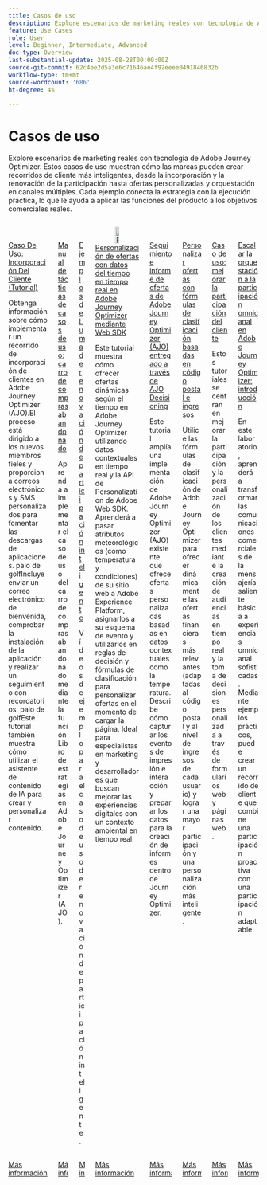 ```yaml
---
title: Casos de uso
description: Explore escenarios de marketing reales con tecnología de Adobe Journey Optimizer. Estos casos de uso muestran cómo las marcas pueden crear recorridos de cliente más inteligentes, desde la incorporación y la renovación de la participación hasta ofertas personalizadas y orquestación en canales múltiples. Cada ejemplo conecta la estrategia con la ejecución práctica, lo que le ayuda a aplicar las funciones del producto a los objetivos comerciales reales.
feature: Use Cases
role: User
level: Beginner, Intermediate, Advanced
doc-type: Overview
last-substantial-update: 2025-08-28T00:00:00Z
source-git-commit: 62c4ee2d5a3e6c71646ae4f92eeee0491846832b
workflow-type: tm+mt
source-wordcount: '686'
ht-degree: 4%

---
```



# Casos de uso

Explore escenarios de marketing reales con tecnología de Adobe Journey Optimizer. Estos casos de uso muestran cómo las marcas pueden crear recorridos de cliente más inteligentes, desde la incorporación y la renovación de la participación hasta ofertas personalizadas y orquestación en canales múltiples. Cada ejemplo conecta la estrategia con la ejecución práctica, lo que le ayuda a aplicar las funciones del producto a los objetivos comerciales reales.

<!-- CARDS
* https://experienceleague.adobe.com/en/docs/journey-optimizer-learn/tutorials/use-cases/customer-onboarding
* https://experienceleague.adobe.com/en/docs/journey-optimizer-learn/tutorials/use-cases/abandoned-cart
* https://experienceleague.adobe.com/en/docs/experience-platform/rtcdp/use-cases/personalization-insights-engagement/use-cases-luma
* https://experienceleague.adobe.com/en/docs/journey-optimizer-learn/personalizing-offers-with-real-time-weather-data/introduction
* https://experienceleague.adobe.com/en/docs/journey-optimizer-learn/reporting-on-ajo-od/introduction
* https://experienceleague.adobe.com/en/docs/journey-optimizer-learn/personalizing-offers-with-ranking-formulas-based-on-user-zip-code-and-income/introduction
* https://experienceleague.adobe.com/en/docs/journey-optimizer-learn/tutorials/use-cases/enhance-customer-engagement
* https://experienceleague.adobe.com/en/docs/journey-optimizer-learn/scaling-orchestration-to-omnichannel-engagement/introduction
-->
<!-- START CARDS HTML - DO NOT MODIFY BY HAND -->
<div class="columns">
    <div class="column is-half-tablet is-half-desktop is-one-third-widescreen" aria-label="Use Case - Customer Onboarding (Tutorial)">
        <div class="card" style="height: 100%; display: flex; flex-direction: column; height: 100%;">
            <div class="card-image">
                <figure class="image x-is-16by9">
                    <a href="https://experienceleague.adobe.com/en/docs/journey-optimizer-learn/tutorials/use-cases/customer-onboarding" title="Caso De Uso: Incorporación Del Cliente (Tutorial)" target="_blank" rel="referrer">
                        <img class="is-bordered-r-small" src="https://video.tv.adobe.com/v/3440650/?format=jpeg&nocache=1756417587791" alt="Caso De Uso: Incorporación Del Cliente (Tutorial)"
                             style="width: 100%; aspect-ratio: 16 / 9; object-fit: cover; overflow: hidden; display: block; margin: auto;">
                    </a>
                </figure>
            </div>
            <div class="card-content is-padded-small" style="display: flex; flex-direction: column; flex-grow: 1; justify-content: space-between;">
                <div class="top-card-content">
                    <p class="headline is-size-6 has-text-weight-bold">
                        <a href="https://experienceleague.adobe.com/en/docs/journey-optimizer-learn/tutorials/use-cases/customer-onboarding" target="_blank" rel="referrer" title="Caso De Uso: Incorporación Del Cliente (Tutorial)">Caso De Uso: Incorporación Del Cliente (Tutorial)</a>
                    </p>
                    <p class="is-size-6">Obtenga información sobre cómo implementar un recorrido de incorporación de clientes en Adobe Journey Optimizer (AJO).El proceso está dirigido a los nuevos miembros fieles y proporciona correos electrónicos y SMS personalizados para fomentar las descargas de aplicaciones. palo de golfIncluye enviar un correo electrónico de bienvenida, comprobar la instalación de la aplicación y realizar un seguimiento con recordatorios. palo de golfEste tutorial también muestra cómo utilizar el asistente de contenido de IA para crear y personalizar contenido.</p>
                </div>
                <a href="https://experienceleague.adobe.com/en/docs/journey-optimizer-learn/tutorials/use-cases/customer-onboarding" target="_blank" rel="referrer" class="spectrum-Button spectrum-Button--outline spectrum-Button--primary spectrum-Button--sizeM" style="align-self: flex-start; margin-top: 1rem;">
                    <span class="spectrum-Button-label has-no-wrap has-text-weight-bold">Más información</span>
                </a>
            </div>
        </div>
    </div>
    <div class="column is-half-tablet is-half-desktop is-one-third-widescreen" aria-label="Use Case Playbook - Abandoned shopping cart">
        <div class="card" style="height: 100%; display: flex; flex-direction: column; height: 100%;">
            <div class="card-image">
                <figure class="image x-is-16by9">
                    <a href="https://experienceleague.adobe.com/es/docs/journey-optimizer-learn/tutorials/use-cases/abandoned-cart" title="Guía de casos de uso: carro de compras abandonado" target="_blank" rel="referrer">
                        <img class="is-bordered-r-small" src="https://video.tv.adobe.com/v/3443964/?format=jpeg&nocache=1756417587818" alt="Guía de casos de uso: carro de compras abandonado"
                             style="width: 100%; aspect-ratio: 16 / 9; object-fit: cover; overflow: hidden; display: block; margin: auto;">
                    </a>
                </figure>
            </div>
            <div class="card-content is-padded-small" style="display: flex; flex-direction: column; flex-grow: 1; justify-content: space-between;">
                <div class="top-card-content">
                    <p class="headline is-size-6 has-text-weight-bold">
                        <a href="https://experienceleague.adobe.com/es/docs/journey-optimizer-learn/tutorials/use-cases/abandoned-cart" target="_blank" rel="referrer" title="Guía de casos de uso: carro de compras abandonado">Manual de tácticas de casos de uso: carro de compras abandonado</a>
                    </p>
                    <p class="is-size-6">Aprenda a implementar el caso de uso del carro de compras abandonado mediante la función Libro de estrategias en Adobe Journey Optimizer (AJO).</p>
                </div>
                <a href="https://experienceleague.adobe.com/es/docs/journey-optimizer-learn/tutorials/use-cases/abandoned-cart" target="_blank" rel="referrer" class="spectrum-Button spectrum-Button--outline spectrum-Button--primary spectrum-Button--sizeM" style="align-self: flex-start; margin-top: 1rem;">
                    <span class="spectrum-Button-label has-no-wrap has-text-weight-bold">Más información</span>
                </a>
            </div>
        </div>
    </div>
    <div class="column is-half-tablet is-half-desktop is-one-third-widescreen" aria-label="Intelligent Re-engagement Luma examples">
        <div class="card" style="height: 100%; display: flex; flex-direction: column; height: 100%;">
            <div class="card-image">
                <figure class="image x-is-16by9">
                    <a href="https://experienceleague.adobe.com/es/docs/experience-platform/rtcdp/use-cases/personalization-insights-engagement/use-cases-luma" title="Ejemplos de Luma de renovación de participación inteligente" target="_blank" rel="referrer">
                        <img class="is-bordered-r-small" src="https://video.tv.adobe.com/v/3425184/?format=jpeg&nocache=1756417587792" alt="Ejemplos de Luma de renovación de participación inteligente"
                             style="width: 100%; aspect-ratio: 16 / 9; object-fit: cover; overflow: hidden; display: block; margin: auto;">
                    </a>
                </figure>
            </div>
            <div class="card-content is-padded-small" style="display: flex; flex-direction: column; flex-grow: 1; justify-content: space-between;">
                <div class="top-card-content">
                    <p class="headline is-size-6 has-text-weight-bold">
                        <a href="https://experienceleague.adobe.com/es/docs/experience-platform/rtcdp/use-cases/personalization-insights-engagement/use-cases-luma" target="_blank" rel="referrer" title="Ejemplos de Luma de renovación de participación inteligente">Ejemplos de Luma de renovación de participación inteligente</a>
                    </p>
                    <p class="is-size-6">Vídeos de ejemplo para el caso de uso de renovación de participación inteligente.</p>
                </div>
                <a href="https://experienceleague.adobe.com/es/docs/experience-platform/rtcdp/use-cases/personalization-insights-engagement/use-cases-luma" target="_blank" rel="referrer" class="spectrum-Button spectrum-Button--outline spectrum-Button--primary spectrum-Button--sizeM" style="align-self: flex-start; margin-top: 1rem;">
                    <span class="spectrum-Button-label has-no-wrap has-text-weight-bold">Más información</span>
                </a>
            </div>
        </div>
    </div>
    <div class="column is-half-tablet is-half-desktop is-one-third-widescreen" aria-label="Personalizing Offers with Real-Time Weather Data in Adobe Journey Optimizer using Web SDK">
        <div class="card" style="height: 100%; display: flex; flex-direction: column; height: 100%;">
            <div class="card-image">
                <figure class="image x-is-16by9">
                    <a href="https://experienceleague.adobe.com/es/docs/journey-optimizer-learn/personalizing-offers-with-real-time-weather-data/introduction" title="Personalización de ofertas con datos meteorológicos en tiempo real en Adobe Journey Optimizer mediante Web SDK" target="_blank" rel="referrer">
                        <img class="is-bordered-r-small" src="https://experienceleague.adobe.com/en/docs/journey-optimizer-learn/personalizing-offers-with-real-time-weather-data/introduction./media_11e634b7fcda118d76753129e5511697a1e5145de.png?width=400&format=png&optimize=medium" alt="Personalización de ofertas con datos meteorológicos en tiempo real en Adobe Journey Optimizer mediante Web SDK"
                             style="width: 100%; aspect-ratio: 16 / 9; object-fit: cover; overflow: hidden; display: block; margin: auto;">
                    </a>
                </figure>
            </div>
            <div class="card-content is-padded-small" style="display: flex; flex-direction: column; flex-grow: 1; justify-content: space-between;">
                <div class="top-card-content">
                    <p class="headline is-size-6 has-text-weight-bold">
                        <a href="https://experienceleague.adobe.com/es/docs/journey-optimizer-learn/personalizing-offers-with-real-time-weather-data/introduction" target="_blank" rel="referrer" title="Personalización de ofertas con datos meteorológicos en tiempo real en Adobe Journey Optimizer mediante Web SDK">Personalización de ofertas con datos del tiempo en tiempo real en Adobe Journey Optimizer mediante Web SDK</a>
                    </p>
                    <p class="is-size-6">Este tutorial muestra cómo ofrecer ofertas dinámicas según el tiempo en Adobe Journey Optimizer utilizando datos contextuales en tiempo real y la API de Personalization de Adobe Web SDK. Aprenderá a pasar atributos meteorológicos (como temperatura y condiciones) de su sitio web a Adobe Experience Platform, asignarlos a su esquema de evento y utilizarlos en reglas de decisión y fórmulas de clasificación para personalizar ofertas en el momento de cargar la página. Ideal para especialistas en marketing y desarrolladores que buscan mejorar las experiencias digitales con un contexto ambiental en tiempo real.</p>
                </div>
                <a href="https://experienceleague.adobe.com/es/docs/journey-optimizer-learn/personalizing-offers-with-real-time-weather-data/introduction" target="_blank" rel="referrer" class="spectrum-Button spectrum-Button--outline spectrum-Button--primary spectrum-Button--sizeM" style="align-self: flex-start; margin-top: 1rem;">
                    <span class="spectrum-Button-label has-no-wrap has-text-weight-bold">Más información</span>
                </a>
            </div>
        </div>
    </div>
    <div class="column is-half-tablet is-half-desktop is-one-third-widescreen" aria-label="Track and Report Adobe Journey Optimizer (AJO) Offers delivered via AJO Decisioning">
        <div class="card" style="height: 100%; display: flex; flex-direction: column; height: 100%;">
            <div class="card-image">
                <figure class="image x-is-16by9">
                    <a href="https://experienceleague.adobe.com/es/docs/journey-optimizer-learn/reporting-on-ajo-od/introduction" title="Seguimiento y elaboración de informes de ofertas de Adobe Journey Optimizer (AJO) entregadas mediante AJO Decisioning" target="_blank" rel="referrer">
                        <img class="is-bordered-r-small" src="https://experienceleague.adobe.com/en/docs/journey-optimizer-learn/reporting-on-ajo-od/introduction./media_1fb3a58c60be3873b773f9ba694350319c4b8dc4f.png?width=400&format=png&optimize=medium" alt="Seguimiento y elaboración de informes de ofertas de Adobe Journey Optimizer (AJO) entregadas mediante AJO Decisioning"
                             style="width: 100%; aspect-ratio: 16 / 9; object-fit: cover; overflow: hidden; display: block; margin: auto;">
                    </a>
                </figure>
            </div>
            <div class="card-content is-padded-small" style="display: flex; flex-direction: column; flex-grow: 1; justify-content: space-between;">
                <div class="top-card-content">
                    <p class="headline is-size-6 has-text-weight-bold">
                        <a href="https://experienceleague.adobe.com/es/docs/journey-optimizer-learn/reporting-on-ajo-od/introduction" target="_blank" rel="referrer" title="Seguimiento y elaboración de informes de ofertas de Adobe Journey Optimizer (AJO) entregadas mediante AJO Decisioning">Seguimiento e informe de ofertas de Adobe Journey Optimizer (AJO) entregado a través de AJO Decisioning</a>
                    </p>
                    <p class="is-size-6">Este tutorial amplía una implementación de Adobe Journey Optimizer (AJO) existente que ofrece ofertas personalizadas basadas en datos contextuales como la temperatura. Describe cómo capturar los eventos de impresión e interacción y preparar los datos para la creación de informes dentro de Journey Optimizer.</p>
                </div>
                <a href="https://experienceleague.adobe.com/es/docs/journey-optimizer-learn/reporting-on-ajo-od/introduction" target="_blank" rel="referrer" class="spectrum-Button spectrum-Button--outline spectrum-Button--primary spectrum-Button--sizeM" style="align-self: flex-start; margin-top: 1rem;">
                    <span class="spectrum-Button-label has-no-wrap has-text-weight-bold">Más información</span>
                </a>
            </div>
        </div>
    </div>
    <div class="column is-half-tablet is-half-desktop is-one-third-widescreen" aria-label="Personalize Offers with Ranking formulas Based on Zip Code and Income">
        <div class="card" style="height: 100%; display: flex; flex-direction: column; height: 100%;">
            <div class="card-image">
                <figure class="image x-is-16by9">
                    <a href="https://experienceleague.adobe.com/es/docs/journey-optimizer-learn/personalizing-offers-with-ranking-formulas-based-on-user-zip-code-and-income/introduction" title="Personalice ofertas con fórmulas de clasificación basadas en el código postal y los ingresos" target="_blank" rel="referrer">
                        <img class="is-bordered-r-small" src="https://cdn.experienceleague.adobe.com/thumb/exl-cards/tutorial.png" alt="Personalice ofertas con fórmulas de clasificación basadas en el código postal y los ingresos"
                             style="width: 100%; aspect-ratio: 16 / 9; object-fit: cover; overflow: hidden; display: block; margin: auto;">
                    </a>
                </figure>
            </div>
            <div class="card-content is-padded-small" style="display: flex; flex-direction: column; flex-grow: 1; justify-content: space-between;">
                <div class="top-card-content">
                    <p class="headline is-size-6 has-text-weight-bold">
                        <a href="https://experienceleague.adobe.com/es/docs/journey-optimizer-learn/personalizing-offers-with-ranking-formulas-based-on-user-zip-code-and-income/introduction" target="_blank" rel="referrer" title="Personalice ofertas con fórmulas de clasificación basadas en el código postal y los ingresos">Personalizar ofertas con fórmulas de clasificación basadas en código postal e ingresos</a>
                    </p>
                    <p class="is-size-6">Utilice las fórmulas de clasificación de Adobe Journey Optimizer para ofrecer dinámicamente las ofertas financieras más relevantes (adaptadas al código postal y al nivel de ingresos de cada usuario) y lograr una mayor participación y una personalización más inteligente.</p>
                </div>
                <a href="https://experienceleague.adobe.com/es/docs/journey-optimizer-learn/personalizing-offers-with-ranking-formulas-based-on-user-zip-code-and-income/introduction" target="_blank" rel="referrer" class="spectrum-Button spectrum-Button--outline spectrum-Button--primary spectrum-Button--sizeM" style="align-self: flex-start; margin-top: 1rem;">
                    <span class="spectrum-Button-label has-no-wrap has-text-weight-bold">Más información</span>
                </a>
            </div>
        </div>
    </div>
    <div class="column is-half-tablet is-half-desktop is-one-third-widescreen" aria-label="Use Case - Enhance customer engagement">
        <div class="card" style="height: 100%; display: flex; flex-direction: column; height: 100%;">
            <div class="card-image">
                <figure class="image x-is-16by9">
                    <a href="https://experienceleague.adobe.com/en/docs/journey-optimizer-learn/tutorials/use-cases/enhance-customer-engagement" title="Caso de uso: Mejora de la participación del cliente" target="_blank" rel="referrer">
                        <img class="is-bordered-r-small" src="https://cdn.experienceleague.adobe.com/thumb/exl-cards/tutorial.png" alt="Caso de uso: Mejora de la participación del cliente"
                             style="width: 100%; aspect-ratio: 16 / 9; object-fit: cover; overflow: hidden; display: block; margin: auto;">
                    </a>
                </figure>
            </div>
            <div class="card-content is-padded-small" style="display: flex; flex-direction: column; flex-grow: 1; justify-content: space-between;">
                <div class="top-card-content">
                    <p class="headline is-size-6 has-text-weight-bold">
                        <a href="https://experienceleague.adobe.com/en/docs/journey-optimizer-learn/tutorials/use-cases/enhance-customer-engagement" target="_blank" rel="referrer" title="Caso de uso: Mejora de la participación del cliente">Caso de uso: mejorar la participación del cliente</a>
                    </p>
                    <p class="is-size-6">Estos tutoriales se centran en mejorar la participación y la personalización de los clientes mediante la creación de audiencias en tiempo real y la toma de decisiones personalizada a través de formularios web y páginas web.</p>
                </div>
                <a href="https://experienceleague.adobe.com/en/docs/journey-optimizer-learn/tutorials/use-cases/enhance-customer-engagement" target="_blank" rel="referrer" class="spectrum-Button spectrum-Button--outline spectrum-Button--primary spectrum-Button--sizeM" style="align-self: flex-start; margin-top: 1rem;">
                    <span class="spectrum-Button-label has-no-wrap has-text-weight-bold">Más información</span>
                </a>
            </div>
        </div>
    </div>
    <div class="column is-half-tablet is-half-desktop is-one-third-widescreen" aria-label="Scaling orchestration to omnichannel engagement in Adobe Journey Optimizer - Introduction">
        <div class="card" style="height: 100%; display: flex; flex-direction: column; height: 100%;">
            <div class="card-image">
                <figure class="image x-is-16by9">
                    <a href="https://experienceleague.adobe.com/es/docs/journey-optimizer-learn/scaling-orchestration-to-omnichannel-engagement/introduction" title="Ampliación de la orquestación a la participación omnicanal en Adobe Journey Optimizer: introducción" target="_blank" rel="referrer">
                        <img class="is-bordered-r-small" src="https://video.tv.adobe.com/v/3457828/?format=jpeg&nocache=1756417587802" alt="Ampliación de la orquestación a la participación omnicanal en Adobe Journey Optimizer: introducción"
                             style="width: 100%; aspect-ratio: 16 / 9; object-fit: cover; overflow: hidden; display: block; margin: auto;">
                    </a>
                </figure>
            </div>
            <div class="card-content is-padded-small" style="display: flex; flex-direction: column; flex-grow: 1; justify-content: space-between;">
                <div class="top-card-content">
                    <p class="headline is-size-6 has-text-weight-bold">
                        <a href="https://experienceleague.adobe.com/es/docs/journey-optimizer-learn/scaling-orchestration-to-omnichannel-engagement/introduction" target="_blank" rel="referrer" title="Ampliación de la orquestación a la participación omnicanal en Adobe Journey Optimizer: introducción">Escalar la orquestación a la participación omnicanal en Adobe Journey Optimizer: introducción</a>
                    </p>
                    <p class="is-size-6">En este laboratorio, aprenderá a transformar las comunicaciones comerciales de la mensajería saliente básica a experiencias omnicanal sofisticadas. Mediante ejemplos prácticos, puede crear un recorrido de cliente que combine una participación proactiva con una participación adaptable.</p>
                </div>
                <a href="https://experienceleague.adobe.com/es/docs/journey-optimizer-learn/scaling-orchestration-to-omnichannel-engagement/introduction" target="_blank" rel="referrer" class="spectrum-Button spectrum-Button--outline spectrum-Button--primary spectrum-Button--sizeM" style="align-self: flex-start; margin-top: 1rem;">
                    <span class="spectrum-Button-label has-no-wrap has-text-weight-bold">Más información</span>
                </a>
            </div>
        </div>
    </div>
</div>
<!-- END CARDS HTML - DO NOT MODIFY BY HAND -->
